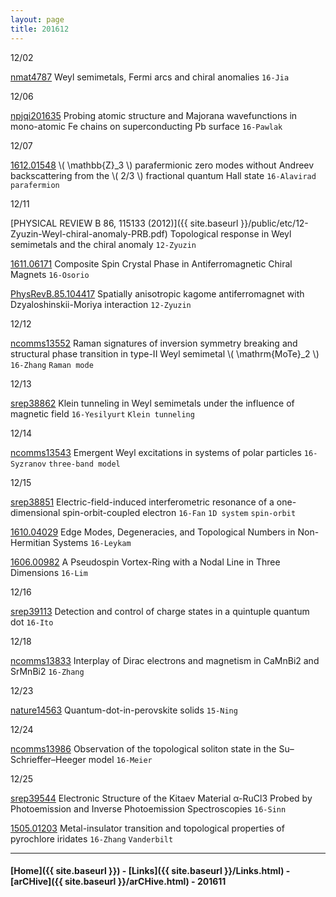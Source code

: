 ```yaml
---
layout: page
title: 201612
---
```



12/02

[nmat4787](http://www.nature.com/nmat/journal/v15/n11/full/nmat4787.html) Weyl semimetals, Fermi arcs and chiral anomalies `16-Jia`

12/06

[npjqi201635](http://www.nature.com/articles/npjqi201635) Probing atomic structure and Majorana wavefunctions in mono-atomic Fe chains on superconducting Pb surface `16-Pawlak`

12/07

[1612.01548](https://arxiv.org/abs/1612.01548) \\( \mathbb{Z}_3 \\) parafermionic zero modes without Andreev backscattering from the \\( 2/3 \\) fractional
quantum Hall state `16-Alavirad` `parafermion`

12/11

[PHYSICAL REVIEW B 86, 115133 (2012)]({{ site.baseurl }}/public/etc/12-Zyuzin-Weyl-chiral-anomaly-PRB.pdf) Topological response in Weyl semimetals and the chiral anomaly `12-Zyuzin`

[1611.06171](https://arxiv.org/abs/1611.06171) Composite Spin Crystal Phase in Antiferromagnetic Chiral Magnets `16-Osorio`


[PhysRevB.85.104417](http://journals.aps.org/prb/abstract/10.1103/PhysRevB.85.104417) Spatially anisotropic kagome antiferromagnet with Dzyaloshinskii-Moriya interaction `12-Zyuzin`

12/12

[ncomms13552](http://www.nature.com/articles/ncomms13552) Raman signatures of inversion symmetry breaking and structural phase transition in type-II Weyl semimetal \\( \mathrm{MoTe}_2 \\) `16-Zhang` `Raman mode`

12/13

[srep38862](http://www.nature.com/articles/srep38862) Klein tunneling in Weyl semimetals under the influence of magnetic field `16-Yesilyurt` `Klein tunneling`

12/14

[ncomms13543](http://www.nature.com/articles/ncomms13543) Emergent Weyl excitations in systems of polar particles `16-Syzranov` `three-band model`

12/15

[srep38851](http://www.nature.com/articles/srep38851) Electric-field-induced interferometric resonance of a one-dimensional spin-orbit-coupled electron `16-Fan` `1D system` `spin-orbit`

[1610.04029](https://arxiv.org/abs/1610.04029) Edge Modes, Degeneracies, and Topological Numbers in Non-Hermitian Systems `16-Leykam`

[1606.00982](https://arxiv.org/abs/1606.00982) A Pseudospin Vortex-Ring with a Nodal Line in Three Dimensions `16-Lim`

12/16

[srep39113](http://www.nature.com/articles/srep39113) Detection and control of charge states in a quintuple quantum dot `16-Ito`

12/18

[ncomms13833](http://www.nature.com/articles/ncomms13833) Interplay of Dirac electrons and magnetism in CaMnBi2 and SrMnBi2 `16-Zhang`

12/23

[nature14563](http://www.nature.com/nature/journal/v523/n7560/abs/nature14563.html) Quantum-dot-in-perovskite solids `15-Ning`

12/24

[ncomms13986](http://www.nature.com/articles/ncomms13986) Observation of the topological soliton state in the Su–Schrieffer–Heeger model `16-Meier`

12/25

[srep39544](http://www.nature.com/articles/srep39544) Electronic Structure of the Kitaev Material α-RuCl3 Probed by Photoemission and Inverse Photoemission Spectroscopies `16-Sinn`

[1505.01203](https://arxiv.org/abs/1505.01203) Metal-insulator transition and topological properties of pyrochlore iridates `16-Zhang` `Vanderbilt`

---


#### [Home]({{ site.baseurl }}) - [Links]({{ site.baseurl }}/Links.html) - [arCHive]({{ site.baseurl }}/arCHive.html) - 201611
